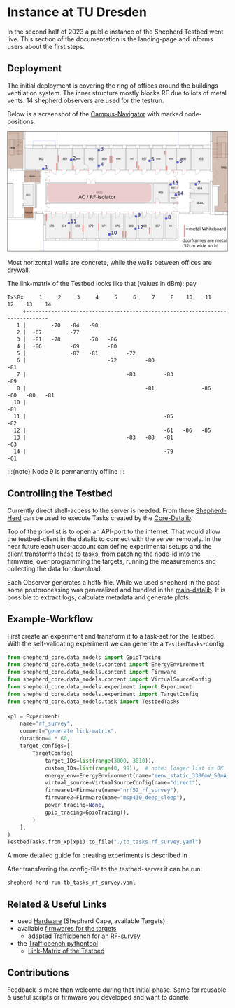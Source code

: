 # Instance at TU Dresden

In the second half of 2023 a public instance of the Shepherd Testbed went live. This section of the documentation is the landing-page and informs users about the first steps.

## Deployment

The initial deployment is covering the ring of offices around the buildings ventilation system. The inner structure mostly blocks RF due to lots of metal vents. 14 shepherd observers are used for the testrun.

Below is a screenshot of the [Campus-Navigator](https://navigator.tu-dresden.de/etplan/bar/02) with marked node-positions.

![cfaed floor with marked node-positions](./media/cfaed_floorplan_mod.png)

Most horizontal walls are concrete, while the walls between offices are drywall.

The link-matrix of the Testbed looks like that (values in dBm):
pay
```
Tx⟍Rx     1     2     3     4     5     6     7     8    10    11    12    13    14
     +-----------------------------------------------------------------------------
   1 |        -70   -84   -90
   2 |  -67         -77
   3 |  -81   -78         -70   -86
   4 |  -86         -69         -80
   5 |              -87   -81         -72
   6 |                          -72         -80                           -81
   7 |                                -83         -83                     -89
   8 |                                      -81               -86   -60   -80   -81
  10 |                                                              -81
  11 |                                            -85               -82
  12 |                                            -61   -86   -85
  13 |                                -83   -88   -81                           -63
  14 |                                            -79                     -61
```

:::{note}
Node 9 is permanently offline
:::

## Controlling the Testbed

Currently direct shell-access to the server is needed. From there [Shepherd-Herd](https://pypi.org/project/shepherd_herd) can be used to execute Tasks created by the [Core-Datalib](https://pypi.org/project/shepherd_core).

Top of the prio-list is to open an API-port to the internet. That would allow the testbed-client in the datalib to connect with the server remotely. In the near future each user-account can define experimental setups and the client transforms these to tasks, from patching the node-id into the firmware, over programming the targets, running the measurements and collecting the data for download.

Each Observer generates a hdf5-file. While we used shepherd in the past some postprocessing was generalized and bundled in the [main-datalib](https://pypi.org/project/shepherd_data). It is possible to extract logs, calculate metadata and generate plots.

## Example-Workflow

First create an experiment and transform it to a task-set for the Testbed. With the self-validating experiment we can generate a `TestbedTasks`-config.

```Python
from shepherd_core.data_models import GpioTracing
from shepherd_core.data_models.content import EnergyEnvironment
from shepherd_core.data_models.content import Firmware
from shepherd_core.data_models.content import VirtualSourceConfig
from shepherd_core.data_models.experiment import Experiment
from shepherd_core.data_models.experiment import TargetConfig
from shepherd_core.data_models.task import TestbedTasks

xp1 = Experiment(
    name="rf_survey",
    comment="generate link-matrix",
    duration=4 * 60,
    target_configs=[
        TargetConfig(
            target_IDs=list(range(3000, 3010)),
            custom_IDs=list(range(0, 99)),  # note: longer list is OK
            energy_env=EnergyEnvironment(name="eenv_static_3300mV_50mA_3600s"),
            virtual_source=VirtualSourceConfig(name="direct"),
            firmware1=Firmware(name="nrf52_rf_survey"),
            firmware2=Firmware(name="msp430_deep_sleep"),
            power_tracing=None,
            gpio_tracing=GpioTracing(),
        )
    ],
)
TestbedTasks.from_xp(xp1).to_file("./tb_tasks_rf_survey.yaml")
```

A more detailed guide for creating experiments is described in [](../user/experiments.md).

After transferring the config-file to the testbed-server it can be run:

```Shell
shepherd-herd run tb_tasks_rf_survey.yaml
```


## Related & Useful Links

- used [Hardware](../user/hardware) (Shepherd Cape, available Targets)
- available [firmwares for the targets](https://github.com/orgua/shepherd-targets)
    - adapted [Trafficbench](https://github.com/orgua/TrafficBench) for an [RF-survey](https://github.com/orgua/shepherd-targets/tree/main/nrf52_rf_survey)
- the [Trafficbench pythontool](https://pypi.org/project/trafficbench)
  - [Link-Matrix of the Testbed](https://github.com/orgua/shepherd-targets/issues/3#issuecomment-1816709179)

## Contributions

Feedback is more than welcome during that initial phase. Same for reusable & useful scripts or firmware you developed and want to donate.
